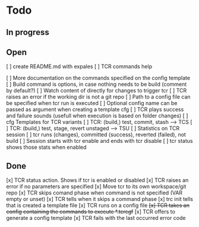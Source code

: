 # Todo

## In progress

## Open

[ ] create README.md with expales
[ ] TCR commands help

[ ] More documentation on the commands specified on the config template
  [ ] Build command is options, in case nothing needs to be build (comment by default?)
[ ] Watch content of directly for changes to trigger tcr
[ ] TCR raises an error if the working dir is not a git repo
[ ] Path to a config file can be specified when tcr run is executed
[ ] Optional config name can be passed as argument when creating a template cfg
[ ] TCR plays success and failure sounds (usefull when execution is based on folder changes)
[ ] cfg Templates for TCR variants
  [ ] TCR: (build,) test, commit, stash --> TCS
  [ ] TCR: (build,) test, stage, revert unstaged --> TSU
[ ] Statistics on TCR session
  [ ] tcr runs (changes), committed (success), reverted (failed), not build
  [ ] Session starts with tcr enable and ends with tcr disable
  [ ] tcr status shows those stats when enabled

## Done

[x] TCR status action. Shows if tcr is enabled or disabled
[x] TCR raises an error if no parameters are specified
[x] Move tcr to its own workspace/git repo
[x] TCR skips comand phase when command is not specified (VAR empty or unset)
[x] TCR tells when it skips a command phase
[x] trc init tells that is created a template file
[x] TCR runs on a config file
~~[x] TCR takes an config containing the commands to execute *.tcrcgf~~
[x] TCR offers to generate a config template
[x] TCR fails with the last occurred error code
